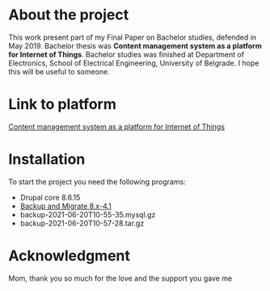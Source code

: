 # About the project
This work present part of my Final Paper on Bachelor studies,  defended in May 2019. Bachelor thesis was **Content management system as a platform for Internet of Things**. Bachelor studies was finished at Department of Electronics, School of Electrical Engineering, University of Belgrade. I hope this will be useful to someone.

# Link to platform
[Content management system as a platform for Internet of Things](https://thesis.stefan.engineer/)

# Installation
To start the project you need the following programs:
- Drupal core 8.6.15
- [Backup and Migrate 8.x-4.1](https://www.drupal.org/project/backup_migrate)
-  backup-2021-06-20T10-55-35.mysql.gz
-  backup-2021-06-20T10-57-28.tar.gz

# Acknowledgment
Mom, thank you so much for the love and the support you gave me
